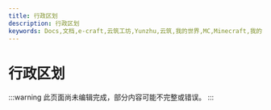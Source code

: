 ```yaml
---
title: 行政区划
description: 行政区划
keywords: Docs,文档,e-craft,云筑工坊,Yunzhu,云筑,我的世界,MC,Minecraft,我的世界服务器,服务器,云筑工坊服务器,云筑工坊服务器文档,云筑工坊文档中心
---
```


# 行政区划

:::warning
此页面尚未编辑完成，部分内容可能不完整或错误。
:::